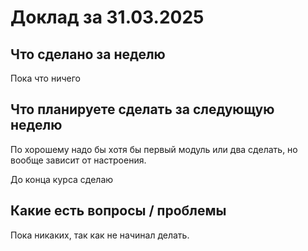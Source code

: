 # Доклад за 31.03.2025

## Что сделано за неделю

Пока что ничего

## Что планируете сделать за следующую неделю

По хорошему надо бы хотя бы первый модуль или два сделать, но вообще зависит от настроения.

До конца курса сделаю

## Какие есть вопросы / проблемы 

Пока никаких, так как не начинал делать.



